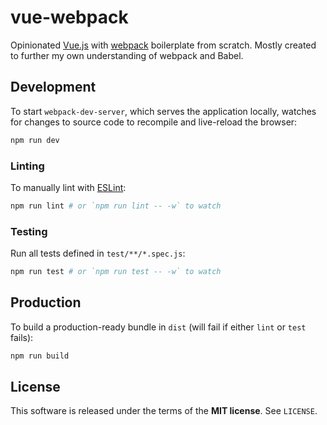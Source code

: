vue-webpack
===========
Opinionated [Vue.js](https://vuejs.org) with [webpack](https://webpack.js.org)
boilerplate from scratch. Mostly created to further my own understanding of
webpack and Babel.

Development
-----------
To start `webpack-dev-server`, which serves the application locally, watches for
changes to source code to recompile and live-reload the browser:

```sh
npm run dev
```

### Linting
To manually lint with [ESLint](https://eslint.org):

```sh
npm run lint # or `npm run lint -- -w` to watch
```

### Testing
Run all tests defined in `test/**/*.spec.js`:

```sh
npm run test # or `npm run test -- -w` to watch
```

Production
----------
To build a production-ready bundle in `dist` (will fail if either `lint` or
`test` fails):

```sh
npm run build
```

License
-------
This software is released under the terms of the **MIT license**. See `LICENSE`.
